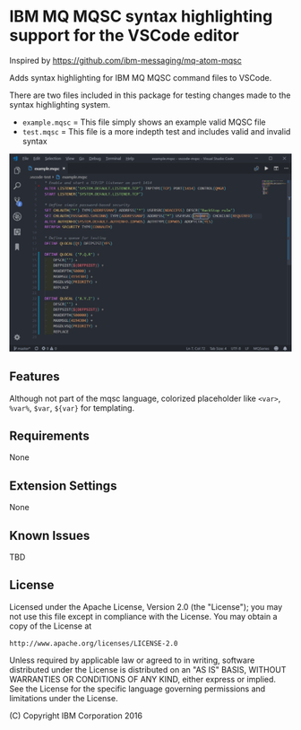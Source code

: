 # IBM MQ MQSC syntax highlighting support for the VSCode editor

Inspired by <https://github.com/ibm-messaging/mq-atom-mqsc>

Adds syntax highlighting for IBM MQ MQSC command files to VSCode.

There are two files included in this package for testing changes made to the
syntax highlighting system.

- `example.mqsc` = This file simply shows an example valid MQSC file
- `test.mqsc` = This file is a more indepth test and includes valid and invalid syntax

![screenshot](https://raw.githubusercontent.com/lemrod/vscode-mqsc/master/images/example.png)

## Features

Although not part of the mqsc language, colorized placeholder like `<var>`, `%var%`, `$var`, `${var}` for templating.

## Requirements

None

## Extension Settings

None

## Known Issues

TBD

## License

Licensed under the Apache License, Version 2.0 (the "License");
you may not use this file except in compliance with the License.
You may obtain a copy of the License at

    http://www.apache.org/licenses/LICENSE-2.0

Unless required by applicable law or agreed to in writing, software
distributed under the License is distributed on an "AS IS" BASIS,
WITHOUT WARRANTIES OR CONDITIONS OF ANY KIND, either express or implied.
See the License for the specific language governing permissions and
limitations under the License.

(C) Copyright IBM Corporation 2016
